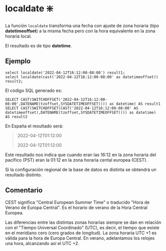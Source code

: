 ﻿---
SidebarGroup: "Funciones de fecha"
Autogenerated: true
---

# localdate ❇️

La función `localdate` transforma una fecha con ajuste de zona horaria (tipo **datetimeoffset**) a la misma fecha pero con la hora equivalente en la zona horaria local.

El resultado es de tipo **datetime**.

## Ejemplo

```
select localdate('2022-04-12T16:12:00-08:00') result1;
select localdate(cast('2022-04-12T16:12:00-08:00' as datetimeoffset)) result2;
```

El código SQL generado es:


```
SELECT CAST(SWITCHOFFSET('2022-04-12T16:12:00-08:00',DATENAME(tzoffset,SYSDATETIMEOFFSET())) as datetime) AS result1
SELECT CAST(SWITCHOFFSET(CAST('2022-04-12T16:12:00-08:00' AS datetimeoffset),DATENAME(tzoffset,SYSDATETIMEOFFSET())) as datetime) AS result2
```

En España el resultado será:

> 2022-04-12T01:12:00
>
> 2022-04-12T01:12:00

Este resultado nos indica que cuando eran las 16:12 en la zona horaria del pacífico (PST) eran la 01:12 en la zona horaria cental europea (CEST).

Si la configuración regional de la base de datos es distinta se obtendrá un resultado distinto.


## Comentario

CEST significa "Central European Summer Time" o traducido "Hora de Verano de Europa Central". Es el horario de verano de la Hora Central Europea.

Las diferencias entre las distintas zonas horarias siempre se dan en relación con el "Tiempo Universal Coordinado" (UTC), es decir, el tiempo que existe en el meridiano cero (cero grados de longitud). La zona horaria UTC +1 es válida para la hora de Europa Central. En verano, adelantamos los relojes una hora, alcanzando así el UTC +2.



